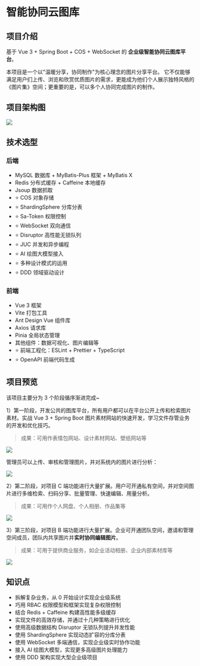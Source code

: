 # 智能协同云图库

## 项目介绍

基于 Vue 3 + Spring Boot + COS + WebSocket 的 **企业级智能协同云图库平台**。

本项目是一个以"温暖分享，协同制作"为核心理念的图片分享平台。
它不仅能够满足用户们上传、浏览和欣赏优质图片的需求，更能成为他们个人展示独特风格的《图片集》空间；更重要的是，可以多个人协同完成图片的制作。

## 项目架构图

![](https://pic.yupi.icu/1/1732691889100-e562c709-cffa-477d-9329-1dc5ac1d35c8-20241204144304741-20241204145344935-20241204145354234.png)


## 技术选型

### 后端

- MySQL 数据库 + MyBatis-Plus 框架 + MyBatis X 
- Redis 分布式缓存 + Caffeine 本地缓存
- Jsoup 数据抓取
- ⭐️ COS 对象存储
- ⭐️ ShardingSphere 分库分表
- ⭐️ Sa-Token 权限控制
- ⭐️ WebSocket 双向通信
- ⭐️ Disruptor 高性能无锁队列
- ⭐️ JUC 并发和异步编程
- ⭐️ AI 绘图大模型接入
- ⭐️ 多种设计模式的运用
- ⭐️ DDD 领域驱动设计

### 前端

- Vue 3 框架
- Vite 打包工具
- Ant Design Vue 组件库
- Axios 请求库
- Pinia 全局状态管理
- 其他组件：数据可视化、图片编辑等
- ⭐️ 前端工程化：ESLint + Prettier + TypeScript
- ⭐️ OpenAPI 前端代码生成


## 项目预览

该项目主要分为 3 个阶段循序渐进完成~

1）第一阶段，开发公共的图库平台，所有用户都可以在平台公开上传和检索图片素材。实战 Vue 3 + Spring Boot 图片素材网站的快速开发，学习文件存管业务的开发和优化技巧。

> 成果：可用作表情包网站、设计素材网站、壁纸网站等

![](https://cloud-1311088844.cos.ap-beijing.myqcloud.com/public_share/project/%E5%85%AC%E5%85%B1%E5%9B%BE%E5%BA%93.jpg)

管理员可以上传、审核和管理图片，并对系统内的图片进行分析：

![](https://cloud-1311088844.cos.ap-beijing.myqcloud.com/public_share/project/%E5%9B%BE%E7%89%87%E7%AE%A1%E7%90%86.jpg)

2）第二阶段，对项目 C 端功能进行大量扩展。用户可开通私有空间，并对空间图片进行多维检索、扫码分享、批量管理、快速编辑、用量分析。

> 成果：可用作个人网盘、个人相册、作品集等

![](https://cloud-1311088844.cos.ap-beijing.myqcloud.com/public_share/project/%E7%A7%81%E6%9C%89%E7%A9%BA%E9%97%B4.jpg)


3）第三阶段，对项目 B 端功能进行大量扩展。企业可开通团队空间，邀请和管理空间成员，团队内共享图片并**实时协同编辑图片**。

> 成果：可用于提供商业服务，如企业活动相册、企业内部素材库等

![](https://cloud-1311088844.cos.ap-beijing.myqcloud.com/public_share/project/%E6%9D%83%E9%99%90%E6%8E%A7%E5%88%B6.jpg)


## 知识点
- 拆解复杂业务，从 0 开始设计实现企业级系统
- 巧用 RBAC 权限模型和框架实现复杂权限控制
- 结合 Redis + Caffeine 构建高性能多级缓存
- 实现文件的高效存储，并通过十几种策略进行优化
- 使用高级数据结构 Disruptor 无锁队列提升并发性能
- 使用 ShardingSphere 实现动态扩容的分库分表
- 使用 WebSocket 多端通信，实现企业级实时协作功能
- 接入 AI 绘图大模型，实现更多高级图片处理能力
- 使用 DDD 架构实现大型企业级项目
